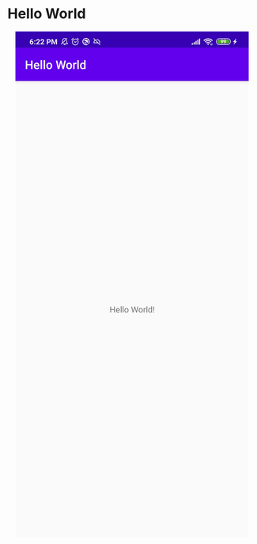 # Hello World

<p align="center">
  <img src="Screenshot_app.jpg" alt="Screenshot_HelloWorld"/>
</p>